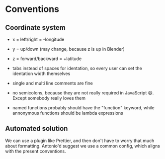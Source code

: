 
# Conventions

## Coordinate system

- x = left/right = -longitude
- y = up/down (may change, because z is up in Blender)
- z = forward/backward = +latitude

- tabs instead of spaces for identation, so every user can set the identation width themselves
- single and multi line comments are fine
- no semicolons, because they are not really required in JavaScript 😄. Except somebody really loves them

- named functions probably should have the "function" keyword, while annonymous functions should be lambda expressions

## Automated solution

We can use a plugin like Prettier, and then don't have to worry that much about formatting.
Antonio'd suggest we use a common config, which aligns with the present conventions.
